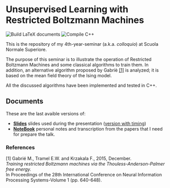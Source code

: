 # Unsupervised Learning with Restricted Boltzmann Machines
![Build LaTeX documents](https://github.com/arn4/colloquio/workflows/LaTeX%20documents/badge.svg)
![Compile C++](https://github.com/arn4/colloquio/workflows/C++/badge.svg)

This is the repository of my 4th-year-seminar (a.k.a. *colloquio*) at Scuola Normale Superiore.

The purpose of this seminar is to illustrate the operation of Restricted Boltzmann Machines and some classical algorithms to train them.
In addition, an alternative algorithm proposed by Gabriè [[1]](#1) is analyzed; it is based on the mean field theory of the Ising model.

All the discussed algorithms have been implemented and tested in C++.

## Documents
These are the last avaible versions of:
  - [**Slides**](https://uz.sns.it/~arna/static_/ext_files/colloquio/slides-handout.pdf) slides used during the presentation ([version with timing](https://uz.sns.it/~arna/static_/ext_files/colloquio/slides.pdf))
  - [**NoteBook**](https://uz.sns.it/~arna/static_/ext_files/colloquio/notebook.pdf) personal notes and transcription from the papers that I need for prepare the talk.

### References
<a id="1">[1]</a> 
Gabrié M., Tramel E.W. and Krzakala F., 2015, December.  
_Training restricted Boltzmann machines via the Thouless-Anderson-Palmer free energy._  
In Proceedings of the 28th International Conference on Neural Information Processing Systems-Volume 1 (pp. 640-648).
